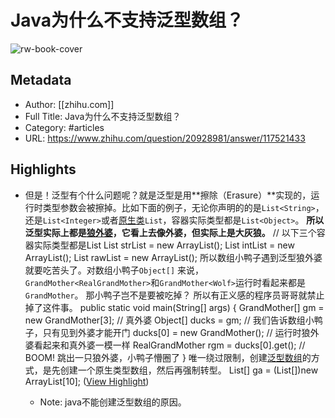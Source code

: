 # Java为什么不支持泛型数组？

![rw-book-cover](https://readwise-assets.s3.amazonaws.com/static/images/article1.be68295a7e40.png)

## Metadata
- Author: [[zhihu.com]]
- Full Title: Java为什么不支持泛型数组？
- Category: #articles
- URL: https://www.zhihu.com/question/20928981/answer/117521433

## Highlights
- 但是！泛型有个什么问题呢？就是泛型是用**擦除（Erasure）**实现的，运行时类型参数会被擦掉。比如下面的例子，无论你声明的的是`List<String>`，还是`List<Integer>`或者[原生类](https://www.zhihu.com/search?q=%E5%8E%9F%E7%94%9F%E7%B1%BB&search_source=Entity&hybrid_search_source=Entity&hybrid_search_extra=%7B%22sourceType%22%3A%22answer%22%2C%22sourceId%22%3A117521433%7D)`List`，容器实际类型都是`List<Object>`。 **所以泛型实际上都是[狼外婆](https://www.zhihu.com/search?q=%E7%8B%BC%E5%A4%96%E5%A9%86&search_source=Entity&hybrid_search_source=Entity&hybrid_search_extra=%7B%22sourceType%22%3A%22answer%22%2C%22sourceId%22%3A117521433%7D)，它看上去像外婆，但实际上是大灰狼。**
  // 以下三个容器实际类型都是List<Object>
  List<String> strList = new ArrayList<String>(); 
  List<Integer> intList = new ArrayList<Integer>();
  List rawList = new ArrayList();
  所以数组小鸭子遇到泛型狼外婆就要吃苦头了。对数组小鸭子`Object[]` 来说，`GrandMother<RealGrandMother>`和`GrandMother<Wolf>`运行时看起来都是`GrandMother`。 那小鸭子岂不是要被吃掉？ 所以有正义感的程序员哥哥就禁止掉了这件事。
  public static void main(String[] args) {
  GrandMother<RealGrandMother>[] gm = new GrandMother<RealGrandMother>[3]; // 真外婆
  Object[] ducks = gm; // 我们告诉数组小鸭子，只有见到外婆才能开门
  ducks[0] = new GrandMother<Wolf>(); // 运行时狼外婆看起来和真外婆一模一样
  RealGrandMother rgm = ducks[0].get(); // BOOM! 跳出一只狼外婆，小鸭子懵圈了
  } 
  唯一绕过限制，创建[泛型数组](https://www.zhihu.com/search?q=%E6%B3%9B%E5%9E%8B%E6%95%B0%E7%BB%84&search_source=Entity&hybrid_search_source=Entity&hybrid_search_extra=%7B%22sourceType%22%3A%22answer%22%2C%22sourceId%22%3A117521433%7D)的方式，是先创建一个原生类型数组，然后再强制转型。
  List[] ga = (List<Integer>[])new ArrayList[10]; ([View Highlight](https://read.readwise.io/read/01gyeb24a1bfyndb7y2xefsejh))
    - Note: java不能创建泛型数组的原因。
